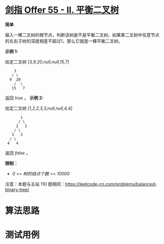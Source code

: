 # [剑指 Offer 55 - II. 平衡二叉树][cnTitle]

**简单**

输入一棵二叉树的根节点，判断该树是不是平衡二叉树。如果某二叉树中任意节点的左右子树的深度相差不超过1，那么它就是一棵平衡二叉树。



**示例 1:** 

给定二叉树  *[3,9,20,null,null,15,7]* 

```
    3
   / \
  9  20
    /  \
   15   7
```

返回  *true*  。  **示例 2:** 

给定二叉树  *[1,2,2,3,3,null,null,4,4]* 

```
       1
      / \
     2   2
    / \
   3   3
  / \
 4   4

```

返回  *false*  。



**限制：** 

-  *0 <= 树的结点个数 <= 10000* 

注意：本题与主站 110 题相同：https://leetcode-cn.com/problems/balanced-binary-tree/






# 算法思路

# 测试用例
```
```

[cnTitle]: https://leetcode-cn.com/problems/ping-heng-er-cha-shu-lcof/
